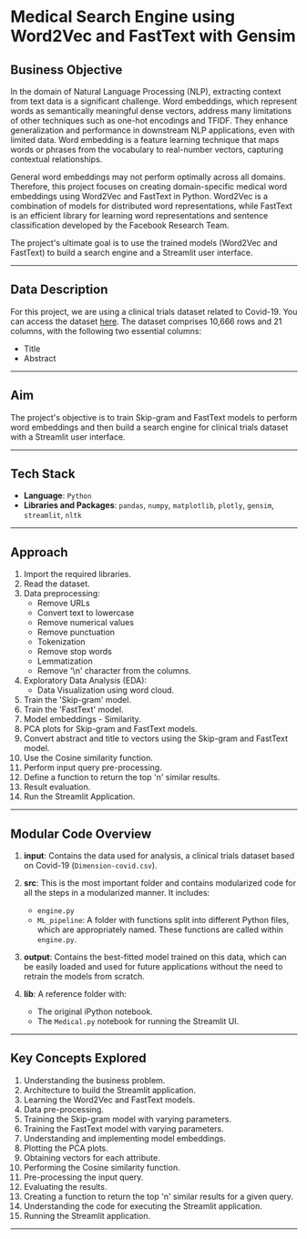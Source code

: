 # Medical Search Engine using Word2Vec and FastText with Gensim

## Business Objective
In the domain of Natural Language Processing (NLP), extracting context from text data is a significant challenge. Word embeddings, which represent words as semantically meaningful dense vectors, address many limitations of other techniques such as one-hot encodings and TFIDF. They enhance generalization and performance in downstream NLP applications, even with limited data. Word embedding is a feature learning technique that maps words or phrases from the vocabulary to real-number vectors, capturing contextual relationships.

General word embeddings may not perform optimally across all domains. Therefore, this project focuses on creating domain-specific medical word embeddings using Word2Vec and FastText in Python. Word2Vec is a combination of models for distributed word representations, while FastText is an efficient library for learning word representations and sentence classification developed by the Facebook Research Team.

The project's ultimate goal is to use the trained models (Word2Vec and FastText) to build a search engine and a Streamlit user interface.

---

## Data Description
For this project, we are using a clinical trials dataset related to Covid-19. You can access the dataset [here](https://dimensions.figshare.com/articles/dataset/Dimensions_COVID-19_publications_datasets_and_clinical_trials/11961063). The dataset comprises 10,666 rows and 21 columns, with the following two essential columns:
- Title
- Abstract

---

## Aim
The project's objective is to train Skip-gram and FastText models to perform word embeddings and then build a search engine for clinical trials dataset with a Streamlit user interface.

---

## Tech Stack
- **Language**: `Python`
- **Libraries and Packages**: `pandas`, `numpy`, `matplotlib`, `plotly`, `gensim`, `streamlit`, `nltk`

---

## Approach
1. Import the required libraries.
2. Read the dataset.
3. Data preprocessing:
   - Remove URLs
   - Convert text to lowercase
   - Remove numerical values
   - Remove punctuation
   - Tokenization
   - Remove stop words
   - Lemmatization
   - Remove '\n' character from the columns.
4. Exploratory Data Analysis (EDA):
   - Data Visualization using word cloud.
1. Train the 'Skip-gram' model.
2. Train the 'FastText' model.
3. Model embeddings - Similarity.
4. PCA plots for Skip-gram and FastText models.
5. Convert abstract and title to vectors using the Skip-gram and FastText model.
6. Use the Cosine similarity function.
7. Perform input query pre-processing.
8. Define a function to return the top 'n' similar results.
9. Result evaluation.
10. Run the Streamlit Application.

---

## Modular Code Overview

1. **input**: Contains the data used for analysis, a clinical trials dataset based on Covid-19 (`Dimension-covid.csv`).

2. **src**: This is the most important folder and contains modularized code for all the steps in a modularized manner. It includes:
   - `engine.py`
   - `ML_pipeline`: A folder with functions split into different Python files, which are appropriately named. These functions are called within `engine.py`.

3. **output**: Contains the best-fitted model trained on this data, which can be easily loaded and used for future applications without the need to retrain the models from scratch.

4. **lib**: A reference folder with:
   - The original iPython notebook.
   - The `Medical.py` notebook for running the Streamlit UI.

---

## Key Concepts Explored

1. Understanding the business problem.
2. Architecture to build the Streamlit application.
3. Learning the Word2Vec and FastText models.
4. Data pre-processing.
5. Training the Skip-gram model with varying parameters.
6. Training the FastText model with varying parameters.
7. Understanding and implementing model embeddings.
8. Plotting the PCA plots.
9. Obtaining vectors for each attribute.
10. Performing the Cosine similarity function.
11. Pre-processing the input query.
12. Evaluating the results.
13. Creating a function to return the top 'n' similar results for a given query.
14. Understanding the code for executing the Streamlit application.
15. Running the Streamlit application.

---
